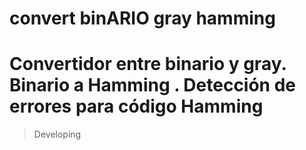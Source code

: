 # convert binARIO gray hamming
# Convertidor entre binario y gray. Binario a Hamming . Detección de errores para código Hamming
> Developing